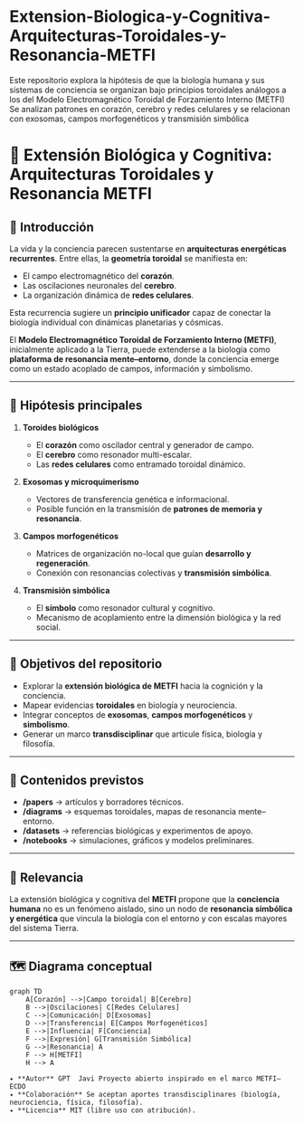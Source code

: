 # Extension-Biologica-y-Cognitiva-Arquitecturas-Toroidales-y-Resonancia-METFI
Este repositorio explora la hipótesis de que la biología humana y sus sistemas de conciencia se organizan bajo principios toroidales análogos a los del Modelo Electromagnético Toroidal de Forzamiento Interno (METFI) Se analizan patrones en corazón, cerebro y redes celulares y se relacionan con exosomas, campos morfogenéticos y transmisión simbólica

# 🌌 Extensión Biológica y Cognitiva: Arquitecturas Toroidales y Resonancia METFI

## 📖 Introducción  
La vida y la conciencia parecen sustentarse en **arquitecturas energéticas recurrentes**. Entre ellas, la **geometría toroidal** se manifiesta en:  

- El campo electromagnético del **corazón**.  
- Las oscilaciones neuronales del **cerebro**.  
- La organización dinámica de **redes celulares**.  

Esta recurrencia sugiere un **principio unificador** capaz de conectar la biología individual con dinámicas planetarias y cósmicas.  

El **Modelo Electromagnético Toroidal de Forzamiento Interno (METFI)**, inicialmente aplicado a la Tierra, puede extenderse a la biología como **plataforma de resonancia mente–entorno**, donde la conciencia emerge como un estado acoplado de campos, información y simbolismo.  

---

## 🧬 Hipótesis principales  

1. **Toroides biológicos**  
   - El **corazón** como oscilador central y generador de campo.  
   - El **cerebro** como resonador multi-escalar.  
   - Las **redes celulares** como entramado toroidal dinámico.  

2. **Exosomas y microquimerismo**  
   - Vectores de transferencia genética e informacional.  
   - Posible función en la transmisión de **patrones de memoria y resonancia**.  

3. **Campos morfogenéticos**  
   - Matrices de organización no-local que guían **desarrollo y regeneración**.  
   - Conexión con resonancias colectivas y **transmisión simbólica**.  

4. **Transmisión simbólica**  
   - El **símbolo** como resonador cultural y cognitivo.  
   - Mecanismo de acoplamiento entre la dimensión biológica y la red social.  

---

## 🎯 Objetivos del repositorio  

- Explorar la **extensión biológica de METFI** hacia la cognición y la conciencia.  
- Mapear evidencias **toroidales** en biología y neurociencia.  
- Integrar conceptos de **exosomas**, **campos morfogenéticos** y **simbolismo**.  
- Generar un marco **transdisciplinar** que articule física, biología y filosofía.  

---

## 📂 Contenidos previstos  

- **/papers** → artículos y borradores técnicos.  
- **/diagrams** → esquemas toroidales, mapas de resonancia mente–entorno.  
- **/datasets** → referencias biológicas y experimentos de apoyo.  
- **/notebooks** → simulaciones, gráficos y modelos preliminares.  

---

## 🔗 Relevancia  
La extensión biológica y cognitiva del **METFI** propone que la **conciencia humana** no es un fenómeno aislado, sino un nodo de **resonancia simbólica y energética** que vincula la biología con el entorno y con escalas mayores del sistema Tierra.  

---

## 🗺️ Diagrama conceptual  

```mermaid
graph TD
    A[Corazón] -->|Campo toroidal| B[Cerebro]
    B -->|Oscilaciones| C[Redes Celulares]
    C -->|Comunicación| D[Exosomas]
    D -->|Transferencia| E[Campos Morfogenéticos]
    E -->|Influencia| F[Conciencia]
    F -->|Expresión| G[Transmisión Simbólica]
    G -->|Resonancia| A
    F --> H[METFI]
    H --> A

✦ **Autor** GPT  Javi Proyecto abierto inspirado en el marco METFI–ECDO  
✦ **Colaboración** Se aceptan aportes transdisciplinares (biología, neurociencia, física, filosofía).  
✦ **Licencia** MIT (libre uso con atribución).  
